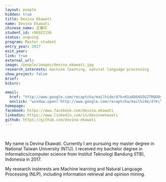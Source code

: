 ```yaml
---
layout: people
hidden: true
title: Devina Ekawati
name: Devina Ekawati
chinese_name: 王廉花
student_id: r06922156
status: ongoing
program: Master student
entry_year: 2017
exit_year: 
link: true
external_url:
image: /people/images/devina_ekawati.jpg
research_interests: machine learning, natural language processing
show_project: false
brief: 
bibsrc:

email:
  href: "http://www.google.com/recaptcha/mailhide/d?k=01a0864G5G2TRQOUyT2rWKDw==&c=V6r5klmkbimMvwrEKhHt4JLsXZ1BTMjKF42_J5YgRy8="
  onclick: "window.open('http://www.google.com/recaptcha/mailhide/d?k\\x3d01a0864G5G2TRQOUyT2rWKDw\\x3d\\x3d\\x26c\\x3dV6r5klmkbimMvwrEKhHt4JLsXZ1BTMjKF42_J5YgRy8\\x3d', '', 'toolbar=0,scrollbars=0,location=0,statusbar=0,menubar=0,resizable=0,width=500,height=300'); return false;"
homepage: 
facebook: https://www.facebook.com/devina.ekawati
linkedin: https://www.linkedin.com/in/devinaekawati
github: https://github.com/devina-ekawati
---
```


<br />

My name is Devina Ekawati. Currently I am pursuing my master degree in National Taiwan University (NTU). I received my bachelor degree in informatics/computer science from Institut Teknologi Bandung (ITB), Indonesia in 2017.

My research insterests are Machine learning and Natural Language Processing (NLP), including information retrieval and opinion mining.
